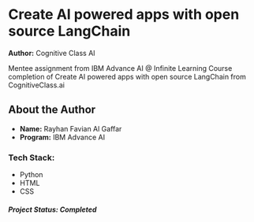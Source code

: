 # Create AI powered apps with open source LangChain

**Author:** Cognitive Class AI

Mentee assignment from IBM Advance AI @ Infinite Learning Course completion of Create AI powered apps with open source LangChain from CognitiveClass.ai

## About the Author
- **Name:** Rayhan Favian Al Gaffar
- **Program:** IBM Advance AI

### Tech Stack:
- Python
- HTML
- CSS

##### Project Status: Completed
